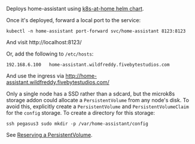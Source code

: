 Deploys home-assistant using [k8s-at-home helm chart][k8s-at-home].

Once it's deployed, forward a local port to the service:
```
kubectl -n home-assistant port-forward svc/home-assistant 8123:8123
```
And visit http://localhost:8123/

Or, add the following to `/etc/hosts`:
```
192.168.6.100	home-assistant.wildfreddy.fivebytestudios.com
```
And use the ingress via http://home-assistant.wildfreddy.fivebytestudios.com/

Only a single node has a SSD rather than a sdcard, but the microk8s storage
addon could allocate a `PersistentVolume` from any node's disk. To avoid this,
explicitly create a `PersistentVolume` and `PersistentVolumeClaim` for the
`config` storage. To create a directory for this storage:
```
ssh pegasus3 sudo mkdir -p /var/home-assistant/config
```
See [Reserving a PersistentVolume][reserve-pv].

[k8s-at-home]: https://github.com/k8s-at-home/charts/tree/master/charts/home-assistant
[reserve-pv]: https://kubernetes.io/docs/concepts/storage/persistent-volumes/#reserving-a-persistentvolume
